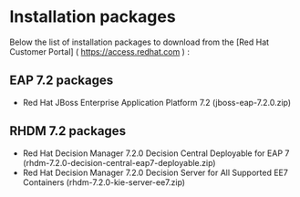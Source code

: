 # Installation packages

Below the list of installation packages to download from the [Red Hat Customer Portal] ( https://access.redhat.com ) :

## EAP 7.2 packages
* Red Hat JBoss Enterprise Application Platform 7.2 (jboss-eap-7.2.0.zip)

## RHDM 7.2 packages
* Red Hat Decision Manager 7.2.0 Decision Central Deployable for EAP 7 (rhdm-7.2.0-decision-central-eap7-deployable.zip)
* Red Hat Decision Manager 7.2.0 Decision Server for All Supported EE7 Containers (rhdm-7.2.0-kie-server-ee7.zip)